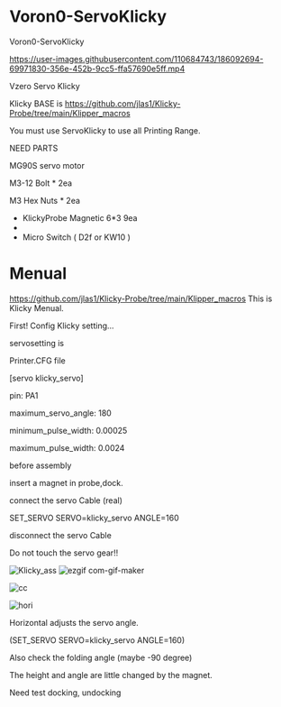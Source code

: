 # Voron0-ServoKlicky
Voron0-ServoKlicky


https://user-images.githubusercontent.com/110684743/186092694-69971830-356e-452b-9cc5-ffa57690e5ff.mp4

Vzero Servo Klicky

Klicky BASE is https://github.com/jlas1/Klicky-Probe/tree/main/Klipper_macros

You must use ServoKlicky to use all Printing Range.

NEED PARTS 

MG90S servo motor 

M3-12 Bolt * 2ea

M3 Hex Nuts * 2ea


+ KlickyProbe Magnetic 6*3 9ea
+ 
+ Micro Switch ( D2f or KW10 )




# Menual
https://github.com/jlas1/Klicky-Probe/tree/main/Klipper_macros
This is Klicky Menual.

First! Config Klicky setting... 

servosetting is

Printer.CFG file

[servo klicky_servo]

pin: PA1

maximum_servo_angle: 180 

minimum_pulse_width: 0.00025

maximum_pulse_width: 0.0024


before assembly

insert a magnet in probe,dock.

connect the servo Cable (real)

SET_SERVO SERVO=klicky_servo ANGLE=160

disconnect the servo Cable

Do not touch the servo gear!!

![Klicky_ass](https://user-images.githubusercontent.com/110684743/186160759-9de3d2d4-dca1-446b-bacb-059d83c08979.gif)
![ezgif com-gif-maker](https://user-images.githubusercontent.com/110684743/186160766-66a9ba80-ced1-4bd6-910d-0ca505e60034.gif)

![cc](https://user-images.githubusercontent.com/110684743/186163077-cba91136-bfc4-4bc8-b050-27971508fa8c.png)

![hori](https://user-images.githubusercontent.com/110684743/186164428-f883e439-6ace-49fd-8ebd-16d82098518e.png)

Horizontal adjusts the servo angle.

(SET_SERVO SERVO=klicky_servo ANGLE=160)

Also check the folding angle (maybe -90 degree)

The height and angle are  little changed by the magnet.

Need test docking, undocking

